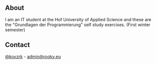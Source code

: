 <div id="top"></div>

<!-- ABOUT THE PROJECT -->
## About

I am an IT student at the Hof University of Applied Science and these are the "Grundlagen der Programmierung" self study exercises.
(First winter semester)

## Contact

[@koyzrk](https://twitter.com/KOYZRk) - admin@rooky.eu
